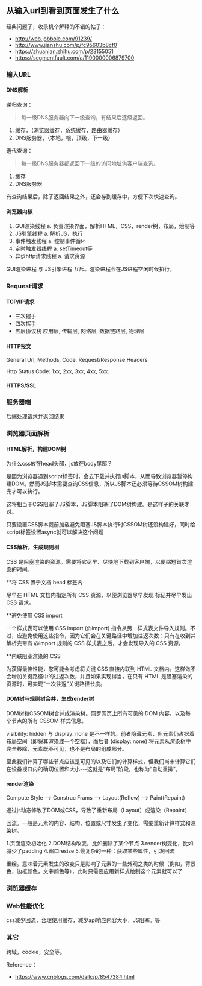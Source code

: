 ## 从输入url到看到页面发生了什么

经典问题了，收录机个解释的不错的帖子：

- http://web.jobbole.com/91239/
- http://www.jianshu.com/p/fc95603b8cf0
- https://zhuanlan.zhihu.com/p/23155051
- https://segmentfault.com/a/1190000006879700

### 输入URL

#### DNS解析

递归查询：

> 每一级DNS服务器向下一级查询，有结果后逐级返回。

1. 缓存，（浏览器缓存，系统缓存，路由器缓存）
2. DNS服务器，（本地，根，顶级，下一级）

迭代查询：

> 每一级DNS服务器都返回下一级的访问地址供客户端查询。

1. 缓存
2. DNS服务器

有查询结果后，除了返回结果之外，还会存到缓存中，方便下次快速查询。

#### 浏览器内核

1. GUI渲染线程
  a. 负责渲染界面，解析HTML，CSS，render树，布局，绘制等
2. JS引擎线程
  a. 解析JS，执行
3. 事件触发线程
  a. 控制事件循环
4. 定时触发器线程
  a. setTimeout等
5. 异步http请求线程
  a. 请求资源

GUI渲染进程 与 JS引擎进程 互斥。渲染进程会在JS进程空闲时候执行。

### Request请求

#### TCP/IP请求

- 三次握手
- 四次挥手
- 五层协议栈
应用层, 传输层, 网络层, 数据链路层, 物理层

#### HTTP报文

General
Url, Methods, Code.
Request/Response Headers

Http Status Code:
1xx, 2xx, 3xx, 4xx, 5xx.

#### HTTPS/SSL

### 服务器端

后端处理请求并返回结果

### 浏览器页面解析

#### HTML解析，构建DOM树

为什么css放在head头部，js放在body尾部？

是因为浏览器遇到script标签时，会去下载并执行js脚本，从而导致浏览器暂停构建DOM。然而JS脚本需要查询CSS信息，所以JS脚本还必须等待CSSOM树构建完才可以执行。

这将相当于CSS阻塞了JS脚本，JS脚本阻塞了DOM树构建。是这样子的关联才对。

只要设置CSS脚本提前加载避免阻塞JS脚本执行时CSSOM树还没构建好，同时给script标签设置async就可以解决这个问题

#### CSS解析，生成规则树

CSS 是阻塞渲染的资源。需要将它尽早、尽快地下载到客户端，以便缩短首次渲染的时间。

**将 CSS 置于文档 head 标签内

尽早在 HTML 文档内指定所有 CSS 资源，以便浏览器尽早发现 <link> 标记并尽早发出 CSS 请求。

**避免使用 CSS import

一个样式表可以使用 CSS import (@import) 指令从另一样式表文件导入规则。不过，应避免使用这些指令，因为它们会在关键路径中增加往返次数：只有在收到并解析完带有 @import 规则的 CSS 样式表之后，才会发现导入的 CSS 资源。

**内联阻塞渲染的 CSS

为获得最佳性能，您可能会考虑将关键 CSS 直接内联到 HTML 文档内。这样做不会增加关键路径中的往返次数，并且如果实现得当，在只有 HTML 是阻塞渲染的资源时，可实现“一次往返”关键路径长度。

#### DOM树与规则树合并，生成render树

DOM树和CSSOM树合并成渲染树。网罗网页上所有可见的 DOM 内容，以及每个节点的所有 CSSOM 样式信息。

visibility: hidden 与 display: none 是不一样的。前者隐藏元素，但元素仍占据着布局空间（即将其渲染成一个空框），而后者 (display: none) 将元素从渲染树中完全移除，元素既不可见，也不是布局的组成部分。

至此我们计算了哪些节点应该是可见的以及它们的计算样式，但我们尚未计算它们在设备视口内的确切位置和大小---这就是“布局”阶段，也称为“自动重排”。

#### render渲染

Compute Style --> Construc Frams --> Layout(Reflow) --> Paint(Repaint)

通过js动态修改了DOM或CSS，导致了重新布局（Layout）或渲染（Repaint）

回流。一般是元素的内容、结构、位置或尺寸发生了变化，需要重新计算样式和渲染树。

1.页面渲染初始化
2.DOM结构改变，比如删除了某个节点
3.render树变化，比如减少了padding
4.窗口resize
5.最复杂的一种：获取某些属性，引发回流

重绘。意味着元素发生的改变只是影响了元素的一些外观之类的时候（例如，背景色，边框颜色，文字颜色等），此时只需要应用新样式绘制这个元素就可以了

### 浏览器缓存

### Web性能优化

css减少回流，合理使用缓存，减少api响应内容大小，JS阻塞。等

### 其它

跨域，cookie，安全等。

Reference：
- https://www.cnblogs.com/dailc/p/8547384.html
